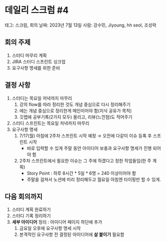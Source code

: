 # 데일리 스크럼 #4

태그: 스크럼, 회의
날짜: 2023년 7월 13일
사람: 강수민, Jiyoung, hh seol, 조성락

## 회의 주제

1. 스터디 마무리 계획
2. JIRA 스터디 스프린트 싱크업
3. 요구사항 명세를 위한 준비

## 결정 사항

1. 스터디는 목요일 저녁까지 마무리
    1. 강의 flow를 따라 정리한 것도 개념 중심으로 다시 정리해주기
    2. [](https://www.notion.so/22f57cec77d3455198a710e69564ae08?pvs=21) 에는 개념 중심으로 정리한게 메인이어야 함(지식 공유가 목적)
    3. 깃랩에 공부기록(2가지 모두) 올리고, 리뷰(느낀점)도 적어주기
2. 스터디 스프린트는 목요일 저녁까지 마무리
3. 요구사항 명세
    1. 7/17(월) 아침에 2주차 스프린트 시작 예정 → 오전에 다같이 이슈 등록 후 스프린트 시작
        - 바로 입력할 수 있게 주말 동안 아이디어 보충과 요구사항 명세가 진행 되어야 함
    2. 2주차 스프린트에서 필요한 이슈는 그 주에 하겠다고 정한 작업들임(한 주 계획)
        - Story Point : 하루 8시간 * 5일 * 6명 = 240 이상이어야 함
        - 주말을 걸쳐서 노션에 미리 정리해두고 월요일 아침엔  타이핑만 할 수 있게.

## 다음 회의까지

1. 스터디 계획 완료하기
2. 스터디 기록 정리하기
3. **세부 아이디어** 정리 : 아이디어 페이지 하단에 추가
    1. 금요일 오후에 요구사항 명세 시작
    2. 본격적인 요구사항 전 결정된 아이디어에 **살 붙이기** 필요함